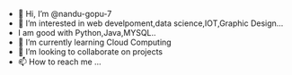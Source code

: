 - 👋 Hi, I’m @nandu-gopu-7
- 👀 I’m interested in  web develpoment,data science,IOT,Graphic Design...
-  I am good with Python,Java,MYSQL..
- 🌱 I’m currently learning Cloud Computing
- 💞️ I’m looking to collaborate on projects 
- 📫 How to reach me ...

<!---
nandu-gopu-7/nandu-gopu-7 is a ✨ special ✨ repository because its `README.md` (this file) appears on your GitHub profile.
You can click the Preview link to take a look at your changes.
--->
